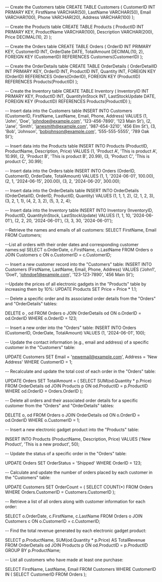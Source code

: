 -- Create the Customers table
CREATE TABLE Customers (
    CustomerID INT PRIMARY KEY,
    FirstName VARCHAR(50),
    LastName VARCHAR(50),
    Email VARCHAR(100),
    Phone VARCHAR(20),
    Address VARCHAR(100)
);

-- Create the Products table
CREATE TABLE Products (
    ProductID INT PRIMARY KEY,
    ProductName VARCHAR(100),
    Description VARCHAR(200),
    Price DECIMAL(10, 2)
);

-- Create the Orders table
CREATE TABLE Orders (
    OrderID INT PRIMARY KEY,
    CustomerID INT,
    OrderDate DATE,
    TotalAmount DECIMAL(10, 2),
    FOREIGN KEY (CustomerID) REFERENCES Customers(CustomerID)
);

-- Create the OrderDetails table
CREATE TABLE OrderDetails (
    OrderDetailID INT PRIMARY KEY,
    OrderID INT,
    ProductID INT,
    Quantity INT,
    FOREIGN KEY (OrderID) REFERENCES Orders(OrderID),
    FOREIGN KEY (ProductID) REFERENCES Products(ProductID)
);

-- Create the Inventory table
CREATE TABLE Inventory (
    InventoryID INT PRIMARY KEY,
    ProductID INT,
    QuantityInStock INT,
    LastStockUpdate DATE,
    FOREIGN KEY (ProductID) REFERENCES Products(ProductID)
);

-- Insert data into the Customers table
INSERT INTO Customers (CustomerID, FirstName, LastName, Email, Phone, Address)
VALUES
    (1, 'John', 'Doe', 'johndoe@example.com', '123-456-7890', '123 Main St'),
    (2, 'Jane', 'Smith', 'janesmith@example.com', '987-654-3210', '456 Elm St'),
    (3, 'Bob', 'Johnson', 'bobjohnson@example.com', '555-555-5555', '789 Oak St');

-- Insert data into the Products table
INSERT INTO Products (ProductID, ProductName, Description, Price)
VALUES
    (1, 'Product A', 'This is product A', 10.99),
    (2, 'Product B', 'This is product B', 20.99),
    (3, 'Product C', 'This is product C', 30.99);

-- Insert data into the Orders table
INSERT INTO Orders (OrderID, CustomerID, OrderDate, TotalAmount)
VALUES
    (1, 1, '2024-06-01', 100.00),
    (2, 1, '2024-06-15', 200.00),
    (3, 2, '2024-06-20', 300.00);

-- Insert data into the OrderDetails table
INSERT INTO OrderDetails (OrderDetailID, OrderID, ProductID, Quantity)
VALUES
    (1, 1, 1, 2),
    (2, 1, 2, 3),
    (3, 2, 1, 1),
    (4, 2, 3, 2),
    (5, 3, 2, 4);

-- Insert data into the Inventory table
INSERT INTO Inventory (InventoryID, ProductID, QuantityInStock, LastStockUpdate)
VALUES
    (1, 1, 10, '2024-06-01'),
    (2, 2, 20, '2024-06-01'),
    (3, 3, 30, '2024-06-01'); 

--Retrieve the names and emails of all customers: 
SELECT FirstName, Email
FROM Customers;  

--List all orders with their order dates and corresponding customer names:sql
SELECT o.OrderDate, c.FirstName, c.LastName
FROM Orders o
JOIN Customers c ON o.CustomerID = c.CustomerID;

-- Insert a new customer record into the "Customers" table:
INSERT INTO Customers (FirstName, LastName, Email, Phone, Address)
VALUES ('John1', 'Doe1', 'johndoe1@example.com', '123-123-7890', '456 Main St'); 

--Update the prices of all electronic gadgets in the "Products" table by increasing them by 10%: 
UPDATE Products
SET Price = Price * 1.1; 

-- Delete a specific order and its associated order details from the "Orders" and "OrderDetails" tables: 

DELETE o ,  od
FROM Orders o
JOIN OrderDetails od ON o.OrderID = od.OrderID
WHERE o.OrderID = 123; 


-- Insert a new order into the "Orders" table: 
INSERT INTO Orders (CustomerID, OrderDate, TotalAmount)
VALUES (1, '2024-06-01', 100);	

-- Update the contact information (e.g., email and address) of a specific customer in the "Customers" table:

UPDATE Customers
SET Email = 'newemail@example.com', Address = 'New Address'
WHERE CustomerID = 1;

-- Recalculate and update the total cost of each order in the "Orders" table:

UPDATE Orders
SET TotalAmount = (
    SELECT SUM(od.Quantity * p.Price)
    FROM OrderDetails od
    JOIN Products p ON od.ProductID = p.ProductID
    WHERE od.OrderID = Orders.OrderID
); 

-- Delete all orders and their associated order details for a specific customer from the "Orders" and "OrderDetails" tables:

DELETE o, od
FROM Orders o
JOIN OrderDetails od ON o.OrderID = od.OrderID
WHERE o.CustomerID = 1;  

-- Insert a new electronic gadget product into the "Products" table: 

INSERT INTO Products (ProductName, Description, Price)
VALUES ('New Product', 'This is a new product', 50);  

-- Update the status of a specific order in the "Orders" table:

UPDATE Orders
SET OrderStatus = 'Shipped'
WHERE OrderID = 123; 

-- Calculate and update the number of orders placed by each customer in the "Customers" table: 

UPDATE Customers
SET OrderCount = (
    SELECT COUNT(*)
    FROM Orders
    WHERE Orders.CustomerID = Customers.CustomerID
); 

-- Retrieve a list of all orders along with customer information for each order: 

SELECT o.OrderDate, c.FirstName, c.LastName
FROM Orders o
JOIN Customers c ON o.CustomerID = c.CustomerID; 

-- Find the total revenue generated by each electronic gadget product: 

SELECT p.ProductName, SUM(od.Quantity * p.Price) AS TotalRevenue
FROM OrderDetails od
JOIN Products p ON od.ProductID = p.ProductID
GROUP BY p.ProductName; 

-- List all customers who have made at least one purchase:

SELECT FirstName, LastName, Email
FROM Customers
WHERE CustomerID IN (
    SELECT CustomerID
    FROM Orders
);